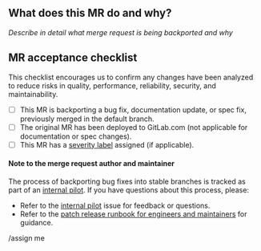 <!--
Merging into stable branches in canonical projects is reserved for
GitLab patch releases https://docs.gitlab.com/ee/policy/maintenance.html#patch-releases

If you're backporting a security fix, please refer to the security merge request
template https://gitlab.com/gitlab-org/omnibus-gitlab/-/blob/master/.gitlab/merge_request_templates/Security%20Release.md
Security backport merge requests should not be opened on the Omnibus GitLab canonical project.
-->

## What does this MR do and why?

_Describe in detail what merge request is being backported and why_

## MR acceptance checklist

This checklist encourages us to confirm any changes have been analyzed to reduce risks in quality, performance, reliability, security, and maintainability.

* [ ] This MR is backporting a bug fix, documentation update, or spec fix, previously merged in the default branch.
* [ ] The original MR has been deployed to GitLab.com (not applicable for documentation or spec changes).
* [ ] This MR has a [severity label] assigned (if applicable).

#### Note to the merge request author and maintainer

The process of backporting bug fixes into stable branches is tracked as part of an
[internal pilot]. If you have questions about this process, please:

* Refer to the [internal pilot] issue for feedback or questions.
* Refer to the [patch release runbook for engineers and maintainers] for guidance.

[severity label]: https://about.gitlab.com/handbook/engineering/quality/issue-triage/#severity
[internal pilot]: https://gitlab.com/gitlab-com/gl-infra/delivery/-/issues/2886
[patch release runbook for engineers and maintainers]: https://gitlab.com/gitlab-org/release/docs/-/blob/master/general/patch/process_new.md

/assign me
